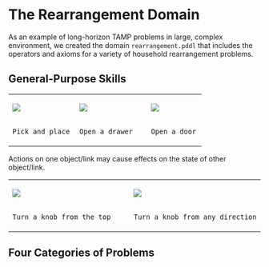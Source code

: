 # The Rearrangement Domain

As an example of long-horizon TAMP problems in large, complex environment, we created the domain `rearrangement.pddl` that includes the operators and axioms for a variety of household rearrangement problems.

## General-Purpose Skills

<table class="multicol">

<tr>
<td width="34%">

<img src="../gifs/skill-pick-place.gif"></img>
```txt

Pick and place
```

</td>
<td width="36.25%">

<img src="../gifs/skill-pull-drawer.gif"></img>

```txt

Open a drawer
```

</td>
<td width="27.5%">

<img src="../gifs/skill-knob-door.gif"></img>
```txt

Open a door
```

</td>
</tr>
</table>

Actions on one object/link may cause effects on the state of other object/link.

<table class="multicol">
<tr>
<td width="50%">

<img src="../gifs/skill-knob-faucet.gif"></img>

```txt

Turn a knob from the top
```

</td>
<td width="50%">

<img src="../gifs/skill-knob-stove.gif"></img>

```txt

Turn a knob from any direction
```

</td>
</tr>
</table>

## Four Categories of Problems
